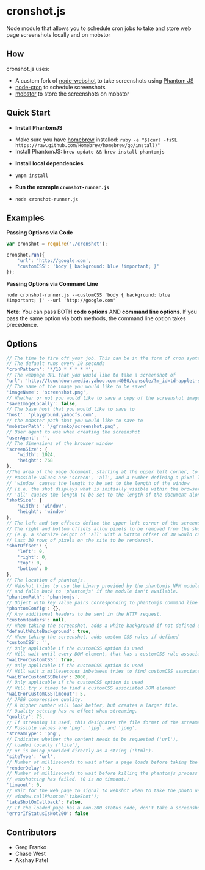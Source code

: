 cronshot.js
===========

Node module that allows you to schedule cron jobs to take and store web page screenshots locally and on mobstor

## How

cronshot.js uses:

- A custom fork of [node-webshot](https://github.com/brenden/node-webshot) to take screenshots using [Phantom JS](https://github.com/ariya/phantomjs)
- [node-cron](https://github.com/ncb000gt/node-cron) to schedule screenshots
- [mobstor](http://devel.corp.yahoo.com/ynodejs/mobstor/Client.html) to store the screenshots on mobstor


## Quick Start

* **Install PhantomJS**
 - Make sure you have [homebrew](http://brew.sh/) installed: `ruby -e "$(curl -fsSL https://raw.github.com/Homebrew/homebrew/go/install)"`
 - Install PhantomJS: `brew update && brew install phantomjs`


* **Install local dependencies**
 - `ynpm install`


* **Run the example `cronshot-runner.js`**
 - `node cronshot-runner.js`


## Examples

**Passing Options via Code**

```javascript
var cronshot = require('./cronshot');

cronshot.run({
	'url': 'http://google.com',
	'customCSS': 'body { background: blue !important; }'
});
```

**Passing Options via Command Line**

`node cronshot-runner.js --customCSS 'body { background: blue !important; }' --url 'http://google.com'`

**Note:** You can pass BOTH **code options** AND **command line options**. If you pass the same option via both methods, the command line option takes precedence.

## Options

```javascript
// The time to fire off your job. This can be in the form of cron syntax or a JS Date object.
// The default runs every 10 seconds
'cronPattern': '*/10 * * * * *',
// The webpage URL that you would like to take a screenshot of
'url': 'http://touchdown.media.yahoo.com:4080/console/?m_id=td-applet-scores',
// The name of the image you would like to be saved
'imageName': 'screenshot.png',
// Whether or not you would like to save a copy of the screenshot image locally
'saveImageLocally': false,
// The base host that you would like to save to
'host': 'playground.yahoofs.com',
// the mobster path that you would like to save to
'mobstorPath': '/gfranko/screenshot.png',
// User agent to use when creating the screenshot
'userAgent': '',
// The dimensions of the browser window
'screenSize': {
	'width': 1024,
	'height': 768
},
//The area of the page document, starting at the upper left corner, to render.
// Possible values are 'screen', 'all', and a number defining a pixel length.
// 'window' causes the length to be set to the length of the window
// (i.e. the shot displays what is initially visible within the browser window). 
// 'all' causes the length to be set to the length of the document along the given dimension.
'shotSize': {
	'width': 'window',
	'height': 'window'
},
// The left and top offsets define the upper left corner of the screenshot rectangle.
// The right and bottom offsets allow pixels to be removed from the shotSize dimensions
// (e.g. a shotSize height of 'all' with a bottom offset of 30 would cause all but the
// last 30 rows of pixels on the site to be rendered).
'shotOffset': {
	'left': 0,
	'right': 0,
	'top': 0,
	'bottom': 0
},
// The location of phantomjs.
// Webshot tries to use the binary provided by the phantomjs NPM module,
// and falls back to 'phantomjs' if the module isn't available.
'phantomPath': 'phantomjs',
// Object with key value pairs corresponding to phantomjs command line options.
'phantomConfig': {},
// Any additional headers to be sent in the HTTP request.
'customHeaders': null,
// When taking the screenshot, adds a white background if not defined elsewhere
'defaultWhiteBackground': true,
// When taking the screenshot, adds custom CSS rules if defined
'customCSS': '',
// Only applicable if the customCSS option is used
// Will wait until every DOM element, that has a customCSS rule associated with it, is on the page
'waitForCustomCSS': true,
// Only applicable if the customCSS option is used
// Will wait x milleseconds inbetween tries to find customCSS associated DOM elements
'waitForCustomCSSDelay': 2000,
// Only applicable if the customCSS option is used
// Will try x times to find a customCSS associated DOM element
'waitForCustomCSSTimeout': 5,
// JPEG compression quality.
// A higher number will look better, but creates a larger file.
// Quality setting has no effect when streaming.
'quality': 75,
// If streaming is used, this designates the file format of the streamed rendering.
// Possible values are 'png', 'jpg', and 'jpeg'.
'streamType': 'png',
// Indicates whether the content needs to be requested ('url'),
// loaded locally ('file'),
// or is being provided directly as a string ('html').
'siteType': 'url',
// Number of milliseconds to wait after a page loads before taking the screenshot.
'renderDelay': 0,
// Number of milliseconds to wait before killing the phantomjs process and assuming
// webshotting has failed. (0 is no timeout.)
'timeout': 0,
// Wait for the web page to signal to webshot when to take the photo using
// window.callPhantom('takeShot');
'takeShotOnCallback': false,
// If the loaded page has a non-200 status code, don't take a screenshot, cause an error instead.
'errorIfStatusIsNot200': false
```

## Contributors

- Greg Franko
- Chase West
- Akshay Patel